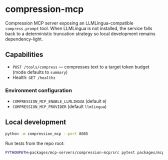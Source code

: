 # compression-mcp

Compression MCP server exposing an LLMLingua-compatible `compress.prompt` tool. When LLMLingua is
not installed, the service falls back to a deterministic truncation strategy so local development
remains dependency-light.

## Capabilities

- `POST /tools/compress` — compresses text to a target token budget (mode defaults to `summary`)
- Health: `GET /healthz`

### Environment configuration

- `COMPRESSION_MCP_ENABLE_LLMLINGUA` (default `0`)
- `COMPRESSION_MCP_PROVIDER` (default `llmlingua`)

## Local development

```bash
python -m compression_mcp --port 8085
```

Run tests from the repo root:

```bash
PYTHONPATH=packages/mcp-servers/compression-mcp/src pytest packages/mcp-servers/compression-mcp/tests -q
```
